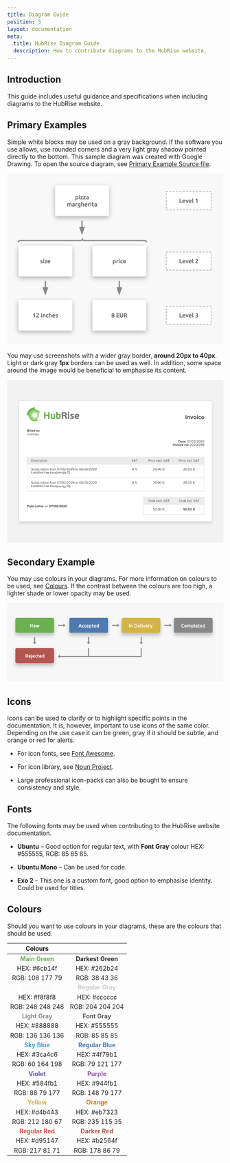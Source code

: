 ```yaml
---
title: Diagram Guide
position: 5
layout: documentation
meta:
  title: HubRise Diagram Guide
  description: How to contribute diagrams to the HubRise website.
---
```


## Introduction

This guide includes useful guidance and specifications when including diagrams to the HubRise website.

## Primary Examples

Simple white blocks may be used on a gray background.
If the software you use allows, use rounded corners and a very light gray shadow pointed directly to the bottom.
This sample diagram was created with Google Drawing. To open the source diagram, see [Primary Example Source file](https://docs.google.com/drawings/d/1XaW7_OEfRfvW-AZz80lBrnN6LOeCYwsKZW_zsFC50qs/edit?usp=sharing).

![HubRise primary diagram example with no colors](../images/004-en-example-diagram-no-colours.png)

You may use screenshots with a wider gray border, **around 20px to 40px**. Light or dark gray **1px** borders can be used as well. In addition, some space around the image would be beneficial to emphasise its content.

![Example of a screenshot](../images/005-en-screenshot-example.png)

## Secondary Example

You may use colours in your diagrams. For more information on colours to be used, see [Colours](#colours).
If the contrast between the colours are too high, a lighter shade or lower opacity may be used.

![Example of a diagram with colours](../images/006-en-diagram-use-with-colours.png)

## Icons

Icons can be used to clarify or to highlight specific points in the documentation. It is, however, important to use icons of the same color. Depending on the use case it can be green, gray if it should be subtle, and orange or red for alerts.

- For icon fonts, see [Font Awesome](https://fontawesome.com/download).

- For icon library, see [Noun Project](https://thenounproject.com/).

- Large professional icon-packs can also be bought to ensure consistency and style.

## Fonts

The following fonts may be used when contributing to the HubRise website documentation.

- **Ubuntu** – Good option for regular text, with **Font Gray** colour HEX: #555555, RGB: 85 85 85.

- **Ubuntu Mono** – Can be used for code.

- **Exo 2** – This one is a custom font, good option to emphasise identity. Could be used for titles.

## Colours

Should you want to use colours in your diagrams, these are the colours that should be used.

|                      Colours                       |  |     
| :------------------------------------------------: | :------: |
| <span style="color:#6cb14f">**Main Green**</span>  | <span style="color:#262b24">**Darkest Green**</span> |
|                    HEX: #6cb14f                    | HEX: #262b24 |
|                  RGB: 108 177 79                   | RGB: 38 43 36 |
|  <span style="color:#f8f8f8">**Dark Gray**</span>  | <span style="color:#cccccc">**Regular Gray**</span> |
|                    HEX: #f8f8f8                    | HEX: #cccccc |
|                  RGB: 248 248 248                  | RGB: 204 204 204 |
| <span style="color:#888888">**Light Gray**</span>  | <span style="color:#555555">**Font Gray**</span> |
|                    HEX: #888888                    | HEX: #555555 |
|                  RGB: 136 136 136                  | RGB: 85 85 85 |
|  <span style="color:#3ca4c6">**Sky Blue**</span>   | <span style="color:#4f79b1">**Regular Blue**</span> |
|                    HEX: #3ca4c6                    | HEX: #4f79b1 |
|                  RGB: 60 164 198                   | RGB: 79 121 177 |
|   <span style="color:#584fb1">**Violet**</span>    | <span style="color:#944fb1">**Purple**</span> |
|                    HEX: #584fb1                    | HEX: #944fb1 |
|                   RGB: 88 79 177                   | RGB: 148 79 177 |
|   <span style="color:#d4b443">**Yellow**</span>    | <span style="color:#eb7323">**Orange**</span> |
|                    HEX: #d4b443                    | HEX: #eb7323 |
|                  RGB: 212 180 67                   | RGB: 235 115 35 |
| <span style="color:#d95147">**Regular Red**</span> | <span style="color:#b2564f">**Darker Red**</span> |
|                    HEX: #d95147                    | HEX: #b2564f |
|                   RGB: 217 81 71                   | RGB: 178 86 79 |
